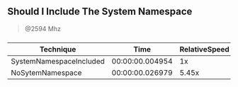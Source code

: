 
Should I Include The System Namespace
-------------------------------------
> @2594 Mhz


### 


|Technique              |Time           |RelativeSpeed|Throughput|
|-----------------------|---------------|-------------|----------|
|SystemNamespaceIncluded|00:00:00.004954|1x           |20185.3/s |
|NoSytemNamespace       |00:00:00.026979|5.45x        |3706.53/s |




